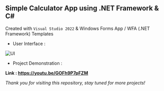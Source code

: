 ## Simple Calculator App using .NET Framework & C#

Created with `Visual Studio 2022` & Windows Forms App / WFA (.NET Framework) Templates

- User Interface :

![UI](https://user-images.githubusercontent.com/91828276/265515371-f997cd1a-242b-4dc6-9254-eff9e48da36a.png) 

- Project Demonstration :

**Link : https://youtu.be/GOFh9P7pFZM**

*Thank you for visiting this repository, stay tuned for more projects!*